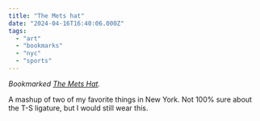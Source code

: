 ```yaml
---
title: "The Mets hat"
date: "2024-04-16T16:40:06.000Z"
tags: 
  - "art"
  - "bookmarks"
  - "nyc"
  - "sports"
---
```


_Bookmarked [The Mets Hat](https://themetshat.bigcartel.com/product/the-mets-hat)._

A mashup of two of my favorite things in New York. Not 100% sure about the T-S ligature, but I would still wear this.
